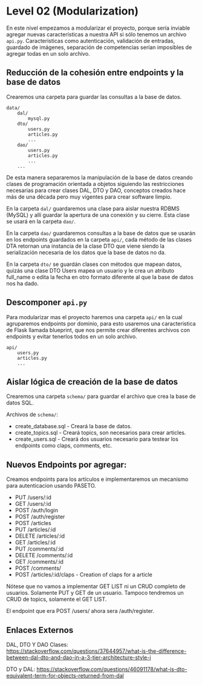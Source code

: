 # Level 02 (Modularization)

En este nivel empezamos a modularizar el proyecto, porque sería inviable agregar nuevas características a nuestra API si
sólo tenemos un archivo `api.py`. Caracteristicas como autenticación, validación de entradas, guardado de imágenes,
separación de competencias serían imposibles de agregar todas en un solo archivo.

## Reducción de la cohesión entre endpoints y la base de datos

Crearemos una carpeta para guardar las consultas a la base de datos.

```
data/
    dal/
        mysql.py
    dto/
        users.py
        articles.py
        ...
    dao/
        users.py
        articles.py
        ...
    ...
```

De esta manera separaremos la manipulación de la base de datos creando clases de programación orientada a objetos siguiendo las restricciones necesarias para crear
clases DAL, DTO y DAO, conceptos creados hace más de una década pero muy vigentes para crear software limpio.

En la carpeta `dal/` guardaremos una clase para aislar nuestra RDBMS (MySQL) y allí guardar la apertura de una conexión y su cierre.
Esta clase se usará en la carpeta `dao/`.

En la carpeta `dao/` guardaremos consultas a la base de datos que se usarán en los endpoints guardados en la carpeta `api/`, cada método de las clases DTA retornan una
instancia de la clase DTO que viene siendo la serialización necesaria de los datos que la base de datos no da.

En la carpeta `dto/` se guardán clases con métodos que mapean datos, quizás una clase DTO Users mapea un usuario y le crea un atributo full_name o edita la fecha en otro formato diferente
al que la base de datos nos ha dado.

## Descomponer `api.py`

Para modularizar mas el proyecto haremos una carpeta `api/` en la cual agruparemos endpoints por dominio, para esto usaremos una caracteristica de Flask llamada
blueprint, que nos permite crear diferentes archivos con endpoints y evitar tenerlos todos en un solo archivo.

```
api/
    users.py
    articles.py
    ...
```

## Aislar lógica de creación de la base de datos

Crearemos una carpeta `schema/` para guardar el archivo que crea la base de datos SQL.

Archivos de `schema/`:

-   create_database.sql - Creará la base de datos.
-   create_topics.sql - Creará topics, son necesarios para crear articles.
-   create_users.sql - Creará dos usuarios necesario para testear los endpoints como claps, comments, etc.

## Nuevos Endpoints por agregar:

Creamos endpoints para los artículos e implementaremos un mecanismo para autenticacion usando PASETO.

-   PUT /users/:id
-   GET /users/:id
-   POST /auth/login
-   POST /auth/register
-   POST /articles
-   PUT /articles/:id
-   DELETE /articles/:id
-   GET /articles/:id
-   PUT /comments/:id
-   DELETE /comments/:id
-   GET /comments/:id
-   POST /comments/
-   POST /articles/:id/claps - Creation of claps for a article

Nótese que no vamos a implementar GET LIST ni un CRUD completo de usuarios. Solamente PUT y GET de un usuario.
Tampoco tendremos un CRUD de topics, solamente el GET LIST.

El endpoint que era POST /users/ ahora sera /auth/register.

## Enlaces Externos

DAL, DTO Y DAO Clases: https://stackoverflow.com/questions/37644957/what-is-the-difference-between-dal-dto-and-dao-in-a-3-tier-architecture-style-i

DTO y DAL: https://stackoverflow.com/questions/46091178/what-is-dto-equivalent-term-for-objects-returned-from-dal
